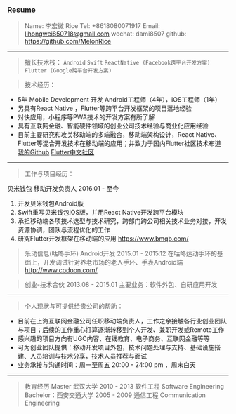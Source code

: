 ### Resume

> Name: 李宏微      Rice 
> Tel: +8618080071917 
> Email:  lihongwei850718@gmail.com 
> wechat: dami8507 
> github: https://github.com/MelonRice 

---

> 擅长技术栈：
`Android`  `Swift` 
`ReactNative (Facebook跨平台开发方案) ` 
`Flutter (Google跨平台开发方案)`

> 技术经历：
- 5年 Mobile Development 开发
Android工程师（4年），iOS工程师（1年）
- 另具有React Native ，Flutter等跨平台开发框架的项目落地经验
- 对快应用，小程序等PWA技术的开发方案有所了解
- 具有互联网金融、智能硬件领域的创业公司技术经验与商业化应用经验
- 目前主要研究和攻关移动端的多端融合，移动端架构设计，React Native、Flutter等混合开发技术在移动端的应用；并致力于国内Flutter社区技术布道
[我的Github](https://github.com/MelonRice)
[Flutter中文社区](http://flutter-dev.cn/)

---

>工作与项目经历：
>
贝米钱包  移动开发负责人
2016.01 - 至今
1. 开发贝米钱包Android版
2. Swift重写贝米钱包iOS版，并用React Native开发跨平台模块
3. 承担移动端各项技术选型与技术研究，跨部门跨公司相关技术业务对接，开发资源协调，团队与流程优化的工作
4. 研究Flutter开发框架在移动端的应用
https://www.bmqb.com/

> 乐动信息(咕咚手环)
Android开发
2015.01 - 2015.12
在咕咚运动手环的基础上，开发调试针对养老市场的老人手环、手表Android端
http://www.codoon.com/


> 创业-技术合伙
2013.08 - 2015.01
主要业务：软件外包、自研应用开发

---

> 个人现状与可提供给贵公司的帮助：
- 目前在上海互联网金融公司任职移动端负责人，工作之余接触各行业创业团队与项目；后续的工作重心打算逐渐转移到个人开发、兼职开发或Remote工作
- 感兴趣的项目方向有UGC内容、在线教育、电子商务、互联网金融等等
- 可为创业团队提供：移动开发项目外包，技术问题处理与支持、基础设施搭建、人员培训与技术分享，技术人员推荐与面试
- 业务承接与沟通时间：周一至周五 20:00 - 24:00 pm ，周末白天

---

> 教育经历
Master 武汉大学 2010 - 2013
软件工程 Software Engineering
Bachelor：西安交通大学 2005 - 2009
通信工程 Communication Engineering
